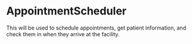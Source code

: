 # AppointmentScheduler
This will be used to schedule appointments, get patient information, and check them in when they arrive at the facility.

